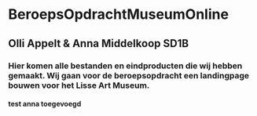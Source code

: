 # BeroepsOpdrachtMuseumOnline
## Olli Appelt & Anna Middelkoop SD1B
### Hier komen alle bestanden en eindproducten die wij hebben gemaakt. Wij gaan voor de beroepsopdracht een landingpage bouwen voor het Lisse Art Museum.
#### test anna toegevoegd
